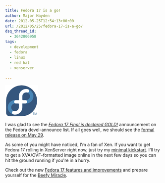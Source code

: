 ```yaml
---
title: Fedora 17 is a go!
author: Major Hayden
date: 2012-05-25T12:54:13+00:00
url: /2012/05/25/fedora-17-is-a-go/
dsq_thread_id:
  - 3642806958
tags:
  - development
  - fedora
  - linux
  - red hat
  - xenserver

---
```

![1]

I was glad to see the _[Fedora 17 Final is declared GOLD!][2]_ announcement on the Fedora devel-announce list. If all goes well, we should see the [formal release on May 29][3].

As some of you might have noticed, I'm a fan of Xen. If you want to get Fedora 17 rolling in XenServer right now, just try my [minimal kickstart][4]. I'll try to get a XVA/OVF-formatted image online in the next few days so you can hit the ground running if you're in a hurry.

Check out the new [Fedora 17 features and improvements][5] and prepare yourself for the [Beefy Miracle][6].

 [1]: /wp-content/uploads/2012/01/fedorainfinity.png
 [2]: http://lists.fedoraproject.org/pipermail/devel-announce/2012-May/000933.html
 [3]: http://fedoraproject.org/wiki/Releases/17/Schedule
 [4]: https://github.com/rackerhacker/kickstarts
 [5]: http://fedoraproject.org/wiki/Releases/17/FeatureList#Fedora_17_Accepted_Features
 [6]: http://beefymiracle.org/
